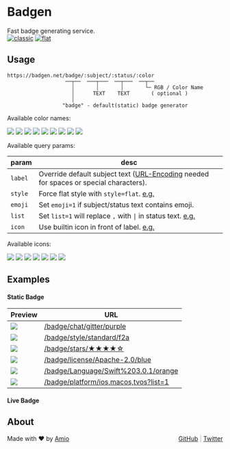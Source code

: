 # Badgen

Fast badge generating service.  
[![classic](https://badgen.net/badge/style/classic/pink)](https://badgen.net)
[![flat](https://flat.badgen.net/badge/style/flat/pink)](https://flat.badgen.net)

## Usage

```
https://badgen.net/badge/:subject/:status/:color
                   ──┬──  ───┬───  ──┬───  ──┬──
                     │       │       │       └─ RGB / Color Name
                     │      TEXT    TEXT       ( optional )
                     │
                  "badge" - default(static) badge generator
```

Available color names:

![](/badge/color/blue/blue)
![](/badge/color/cyan/cyan)
![](/badge/color/green/green)
![](/badge/color/yellow/yellow)
![](/badge/color/orange/orange)
![](/badge/color/red/red)
![](/badge/color/pink/pink)
![](/badge/color/purple/purple)
![](/badge/color/grey/grey)

Available query params:

| param | desc |
| ----- | ---- |
|`label`| Override default subject text ([URL-Encoding][url-enc-href] needed for spaces or special characters).
|`style`| Force flat style with `style=flat`. [e.g.][style-eg-href]
|`emoji`| Set `emoji=1` if subject/status text contains emoji.
| `list`| Set `list=1` will replace `,` with ` \| ` in status text. [e.g.][list-eg-href]
| `icon`| Use builtin icon in front of label. [e.g.][icon-eg-href]

Available icons:

![](/badge/icon/travis?icon=travis)
![](/badge/icon/appveyor?icon=appveyor)
![](/badge/icon/circleci?icon=circleci)
![](/badge/icon/github?icon=github)
![](/badge/icon/docker?icon=docker)
![](/badge/icon/mozillafirefox?icon=mozillafirefox)
![](/badge/icon/googlechrome?icon=googlechrome)

## Examples

#### Static Badge

| Preview | URL |
| ------- | --- |
|![](/badge/chat/gitter/purple) | [/badge/chat/gitter/purple](/badge/chat/gitter/purple)
|![](/badge/style/standard/f2a) | [/badge/style/standard/f2a](/badge/style/standard/f2a)
|![](/badge/stars/★★★★☆) | [/badge/stars/★★★★☆](/badge/stars/★★★★☆)
|![](/badge/license/Apache-2.0/blue) | [/badge/license/Apache-2.0/blue](/badge/license/Apache-2.0/blue)
|![](/badge/Language/Swift%203.0.1/orange) | [/badge/Language/Swift%203.0.1/orange](/badge/Language/Swift%203.0.1/orange)
|![](/badge/platform/ios,macos,tvos?list=1) | [/badge/platform/ios,macos,tvos?list=1](/badge/platform/ios,macos,tvos?list=1)

#### Live Badge

<div id="live-badge-examples"></div>

<script>
  window.liveBadges = {
    /* source control */
    github: [
      // [ <desc>, <badge-image-src> ]
      ['release', '/github/release/babel/babel'],
      ['tag', '/github/tag/micromatch/micromatch'],
    ],
    /* release registries */
    npm: [
      ['version', '/npm/v/express'],
      ['version', '/npm/v/marked'],
      ['version (scoped)', '/npm/v/@nestjs/core'],
      ['weekly downloads', '/npm/dw/express'],
      ['monthly downloads', '/npm/dm/express'],
      ['yearly downloads', '/npm/dy/express'],
      ['total downloads', '/npm/dt/express'],
      ['license', '/npm/license/lodash'],
      ['engines (node)', '/npm/node/express']
    ],
    crates: [
      ['version', '/crates/v/regex'],
      ['downloads', '/crates/d/regex'],
      ['downloads (latest)', '/crates/dl/regex']
    ],
    docker: [
      ['pulls (library)', '/docker/pulls/library/ubuntu'],
      ['stars (library)', '/docker/stars/library/ubuntu'],
      ['pulls (scoped)', '/docker/pulls/amio/node-chrome'],
      ['stars (icon & label)', '/docker/stars/library/mongo?icon=docker&label=stars']
    ],
    homebrew: [
      ['version', '/homebrew/v/fish'],
      ['version', '/homebrew/v/cake']
    ],
    'chrome extension': [
      ['version', '/chrome-web-store/v/ckkdlimhmcjmikdlpkmbgfkaikojcbjk'],
      ['users', '/chrome-web-store/users/ckkdlimhmcjmikdlpkmbgfkaikojcbjk'],
      ['price', '/chrome-web-store/price/ckkdlimhmcjmikdlpkmbgfkaikojcbjk'],
      ['rating', '/chrome-web-store/rating/ckkdlimhmcjmikdlpkmbgfkaikojcbjk'],
      ['stars', '/chrome-web-store/stars/ckkdlimhmcjmikdlpkmbgfkaikojcbjk'],
      ['rating count', '/chrome-web-store/rating-count/ckkdlimhmcjmikdlpkmbgfkaikojcbjk']
    ],
    'mozilla add-on': [
      ['version', '/amo/v/markdown-viewer-chrome'],
      ['users', '/amo/users/markdown-viewer-chrome'],
      ['rating', '/amo/rating/markdown-viewer-chrome'],
      ['stars', '/amo/stars/markdown-viewer-chrome'],
      ['reviews', '/amo/reviews/markdown-viewer-chrome']
    ],
    /* CIs */
    travis: [
      ['build', '/travis/amio/micro-cors'],
      ['build (branch)', '/travis/babel/babel/6.x'],
      // ['build (icon)', '/travis/babel/babel?icon=travis'],
    ],
    circleci: [
      ['build', '/circleci/github/amio/now-go'],
      ['build (branch)', '/circleci/github/amio/now-go/master'],
      // ['build (icon)', '/circleci/github/amio/now-go?icon=circleci'],
    ],
    appveyor: [
      ['build', '/appveyor/ci/gruntjs/grunt'],
      // ['build (icon)', '/appveyor/ci/gruntjs/grunt?icon=appveyor']
    ],
    codecov: [
      ['coverage', '/codecov/c/github/tunnckoCore/gitcommit'],
      ['coverage (branch)', '/codecov/c/github/babel/babel/6.x']
    ],
    'david-dm': [
      ['dependencies', '/david/dep/zeit/pkg'],
      ['dev dependencies', '/david/dev/zeit/pkg'],
      ['peer dependencies', '/david/peer/epoberezkin/ajv-keywords'],
      ['optional dependencies', '/david/optional/epoberezkin/ajv-keywords'],
    ],
    /* quality & metrics */
    packagephobia: [
      ['publish size', '/packagephobia/publish/webpack'],
      ['install size', '/packagephobia/install/webpack']
    ],
    'uptime robot': [
      ['status', '/uptime-robot/status/m780731617-a9e038618dc1aee36a44c4af'],
      ['(24 hours) uptime', '/uptime-robot/day/m780731617-a9e038618dc1aee36a44c4af'],
      ['(past week) uptime', '/uptime-robot/week/m780731617-a9e038618dc1aee36a44c4af'],
      ['(past month) uptime', '/uptime-robot/month/m780731617-a9e038618dc1aee36a44c4af'],
      ['(last hours) response', '/uptime-robot/response/m780731617-a9e038618dc1aee36a44c4af']
    ]
  }
</script>

## About

Made with ❤️ by [Amio](https://github.com/amio)
<span style="float:right; color: #AAA">
  <a href="https://github.com/amio/badgen-service">GitHub</a> |
  <a href="https://twitter.com/badgen_net">Twitter</a>
</span>

<script>
  // Update usage url for 'flat.badgen.net'
  if (window.location.hostname === 'flat.badgen.net') {
    const code = document.querySelector('pre code')
    code.innerText = code.innerText.replace(
      'badgen.net',
      'flat.badgen.net'
    ).replace(/\\n/g, '\\n     ')
  }
</script>

<script type="module">
  // Render live badge examples
  import { html, render } from 'https://cdn.jsdelivr.net/npm/lit-html@0.10.2/lit-html.js'

  const genExamples = (badges) => html`
    <div>${Object.entries(badges).map(([service, examples]) => html`
      <dl>
        <dt id="${service}"><a href="#${service}">${service}</a></dt>
        ${examples.map(([desc, src]) => html`
          <dd>
            <b>${desc}</b>
            <i><img src=${src} /></i>
            <span><a href=${src}>${src}</a></span>
          </dd>
        `)}
      </dl>
    `)}</div>
  `

  render(
    genExamples(window.liveBadges),
    document.querySelector('#live-badge-examples')
  )
</script>

[url-enc-href]: https://developer.mozilla.org/en-US/docs/Glossary/percent-encoding
[style-eg-href]: /badge/color/blue/blue?style=flat
[list-eg-href]: /badge/platform/ios,macos,tvos?list=1
[icon-eg-href]: /badge/docker/v1.2.3/blue?icon=docker
